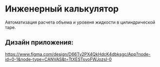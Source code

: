 # Инженерный калькулятор 

Автоматизация расчета объема и уровеня жидкости в цилиндрической таре.

## Дизайн приложения:
https://www.figma.com/design/D66Tv2PX4QkHdcK4dbksgc/App?node-id=0-1&node-type=CANVAS&t=TtXESTsyoFWJozsI-0

